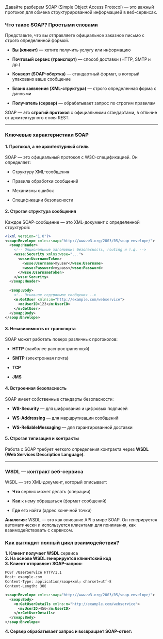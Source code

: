 Давайте разберем SOAP (Simple Object Access Protocol) — это важный протокол для обмена структурированной информацией в веб-сервисах.

### Что такое SOAP? Простыми словами

Представьте, что вы отправляете официальное заказное письмо с строго определенной формой.

- **Вы (клиент)** — хотите получить услугу или информацию
    
- **Почтовый сервис (транспорт)** — способ доставки (HTTP, SMTP и др.)
    
- **Конверт (SOAP-обертка)** — стандартный формат, в который упаковано ваше сообщение
    
- **Бланк заявления (XML-структура)** — строго определенная форма с данными
    
- **Получатель (сервер)** — обрабатывает запрос по строгим правилам
    

SOAP — это **строгий протокол** с официальными стандартами, в отличие от архитектурного стиля REST.

---

### Ключевые характеристики SOAP

#### 1. Протокол, а не архитектурный стиль

SOAP — это официальный протокол с W3C-спецификацией. Он определяет:

- Структуру XML-сообщения
    
- Правила обработки сообщений
    
- Механизмы ошибок
    
- Спецификации безопасности
    

#### 2. Строгая структура сообщения

Каждое SOAP-сообщение — это XML-документ с определенной структурой:
```xml
<?xml version="1.0"?>
<soap:Envelope xmlns:soap="http://www.w3.org/2003/05/soap-envelope/">
  <soap:Header>
    <!-- Опциональные заголовки: безопасность, routing и т.д. -->
    <wsse:Security xmlns:wsse="...">
      <wsse:UsernameToken>
        <wsse:Username>myuser</wsse:Username>
        <wsse:Password>mypass</wsse:Password>
      </wsse:UsernameToken>
    </wsse:Security>
  </soap:Header>
  
  <soap:Body>
    <!-- Основное содержимое сообщения -->
    <m:GetUser xmlns:m="http://example.com/webservice">
      <m:UserID>123</m:UserID>
    </m:GetUser>
  </soap:Body>
</soap:Envelope>
```

#### 3. Независимость от транспорта

SOAP может работать поверх различных протоколов:

- **HTTP** (наиболее распространенный)
    
- **SMTP** (электронная почта)
    
- **TCP**
    
- **JMS**
    

#### 4. Встроенная безопасность

SOAP имеет собственные стандарты безопасности:

- **WS-Security** — для шифрования и цифровых подписей
    
- **WS-Addressing** — для маршрутизации сообщений
    
- **WS-ReliableMessaging** — для гарантированной доставки
    

#### 5. Строгая типизация и контракты

Работа с SOAP требует четкого определения контракта через **WSDL (Web Services Description Language)**.

---

### WSDL — контракт веб-сервиса

WSDL — это XML-документ, который описывает:

- **Что** сервис может делать (операции)
    
- **Как** к нему обращаться (формат сообщений)
    
- **Где** его найти (адрес конечной точки)
    

**Аналогия:** WSDL — это как описание API в мире SOAP. Он генерируется автоматически и используется клиентами для понимания, как взаимодействовать с сервисом.

### Как выглядит полный цикл взаимодействия?

**1. Клиент получает WSDL** сервиса  
**2. На основе WSDL генерируется клиентский код**  
**3. Клиент отправляет SOAP-запрос:**

```xml
POST /UserService HTTP/1.1
Host: example.com
Content-Type: application/soap+xml; charset=utf-8
Content-Length: 300

<soap:Envelope xmlns:soap="http://www.w3.org/2003/05/soap-envelope/">
  <soap:Body>
    <m:GetUserDetails xmlns:m="http://example.com/webservice">
      <m:UserID>456</m:UserID>
    </m:GetUserDetails>
  </soap:Body>
</soap:Envelope>
```

**4. Сервер обрабатывает запрос и возвращает SOAP-ответ:**
```xml

```




